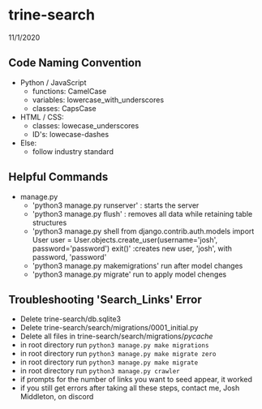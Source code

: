  # trine-search
 11/1/2020

 ## Code Naming Convention
 * Python / JavaScript
   - functions: CamelCase
   - variables: lowercase_with_underscores
   - classes: CapsCase 
 * HTML / CSS:
 	 - classes: lowecase_underscores
 	 - ID's: lowecase-dashes
 * Else:
 	 - follow industry standard

  ## Helpful Commands
  * manage.py
    - 'python3 manage.py runserver' : starts the server
    - 'python3 manage.py flush' : removes all data while retaining table structures
    - 'python3 manage.py shell
      from django.contrib.auth.models import User
      user = User.objects.create_user(username='josh', password='password')
      exit()'
      :creates new user, 'josh', with password, 'password'
    - 'python3 manage.py makemigrations' run after model changes
    - 'python3 manage.py migrate' run to apply model chenges

## Troubleshooting 'Search_Links' Error
  - Delete trine-search/db.sqlite3
  - Delete trine-search/search/migrations/0001_initial.py
  - Delete all files in trine-search/search/migrations/_pycache_
  - in root directory run `python3 manage.py make migrations`
  - in root directory run `python3 manage.py make migrate zero`
  - in root directory run `python3 manage.py make migrate`
  - in root directory run `python3 manage.py crawler`
  - if prompts for the number of links you want to seed appear, it worked
  - if you still get errors after taking all these steps, contact me, Josh Middleton, on discord



 
 
